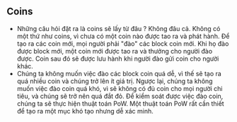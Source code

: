 ## Coins
* Những câu hỏi đặt ra là coins sẽ lấy từ đâu ? Không đâu cả. Không có một thứ như coins, vì chưa có một coin nào được tao ra và phát hành. Để tạo ra các coin mới, mọi người phải "đào" các block coin mới. Khi họ đào được block mới, một coin mới được tao ra và thưởng cho người đào được. Coin sau đó sẽ được lưu hành khi người đào gửi coin cho người khác.
* Chúng ta không muốn việc đào các block coin quá dễ, vì thế sẽ tạo ra quá nhiều coin và chúng trở lên ít giá trị. Ngược lại, chúng ta không muốn việc đào coin quá khó, vì sẽ không có đủ coin cho mọi người chi tiêu, và chúng sẽ trở nên quá đắt đỏ. Để kiểm soát được việc đào coin, chúng ta sẽ thực hiện thuật toán PoW. Một thuật toán PoW rất cần thiết để tạo ra một mục khó tạo nhưng dễ xác minh.